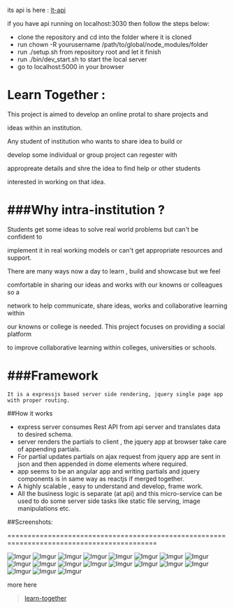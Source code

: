 its api is here : [lt-api](https://github.com/satyamyadav/lt-api)

if you have api running on localhost:3030 then follow the steps below:


* clone the repository and cd into the folder where it is cloned
* run chown -R yourusername /path/to/global/node_modules/folder
* run ./setup.sh from repository root and let it finish
* run ./bin/dev_start.sh to start the local server
* go to localhost:5000 in your browser




Learn Together :
======================================================================
This project is aimed to develop an online protal to share projects and

ideas within an institution. 

Any student of institution who wants to share idea to build or

develop some individual or group project can regester with

appropreate details and shre the idea to find help or other students

interested in working on that idea.


###Why intra-institution ?
======================================================================

Students get some ideas to solve real world problems but can't be confident to

implement it in real working models or can't get appropriate resources and support.

There are many ways now a day to learn , build and showcase but we feel

comfortable in sharing our ideas and works with our knowns or colleagues so a

network to help communicate, share ideas, works and collaborative learning within

our knowns or college is needed. This project focuses on providing a social platform

to improve collaborative learning within colleges, universities or schools.




###Framework
==========================================================================

`It is a expressjs based server side rendering, jquery single page app with proper routing.`

##How it works 

  * express server consumes Rest API from api server and translates data to desired schema.
  * server renders the partials to client , the jquery app at browser take care of appending partials.
  * For partial updates partials on ajax request from jquery app are sent in json and then appended in dome elements where required.
  * app seems to be an angular app and writing partials and jquery components is in same way as reactjs if merged together.
  * A highly scalable , easy to understand and develop, frame work.
  * All the business logic is separate (at api) and this micro-service can be used to do some server side tasks like static file serving, image manipulations etc.





##Screenshots:

===========================================================================================

![Imgur](http://i.imgur.com/OXSpu5F.png)
![Imgur](http://i.imgur.com/9JGmY8J.png)
![Imgur](http://i.imgur.com/5QGs990.png)
![Imgur](http://i.imgur.com/G8dbsnw.png)
![Imgur](http://i.imgur.com/RaImWjd.png)
![Imgur](http://i.imgur.com/4h65HAq.png)
![Imgur](http://i.imgur.com/eapsFyk.png)
![Imgur](http://i.imgur.com/NO4kpdx.png)
![Imgur](http://i.imgur.com/dC3l2qQ.png)
![Imgur](http://i.imgur.com/P4p2VmF.png)
![Imgur](http://i.imgur.com/ovDJJBG.png)
![Imgur](http://i.imgur.com/zVX5y1e.png)
![Imgur](http://i.imgur.com/KWVg74E.png)
![Imgur](http://i.imgur.com/zXVV8ip.png)
![Imgur](http://i.imgur.com/k3nvoT1.png)
![Imgur](http://i.imgur.com/RsaRoZR.png)
![Imgur](http://i.imgur.com/HWIBgVE.png)
![Imgur](http://i.imgur.com/TaUI7e5.png)
![Imgur](http://i.imgur.com/KnRbtCo.png)


more here

<blockquote class="imgur-embed-pub" lang="en" data-id="a/O7Dhq"><a href="//imgur.com/a/O7Dhq">learn-together</a></blockquote><script async src="//s.imgur.com/min/embed.js" charset="utf-8"></script>

